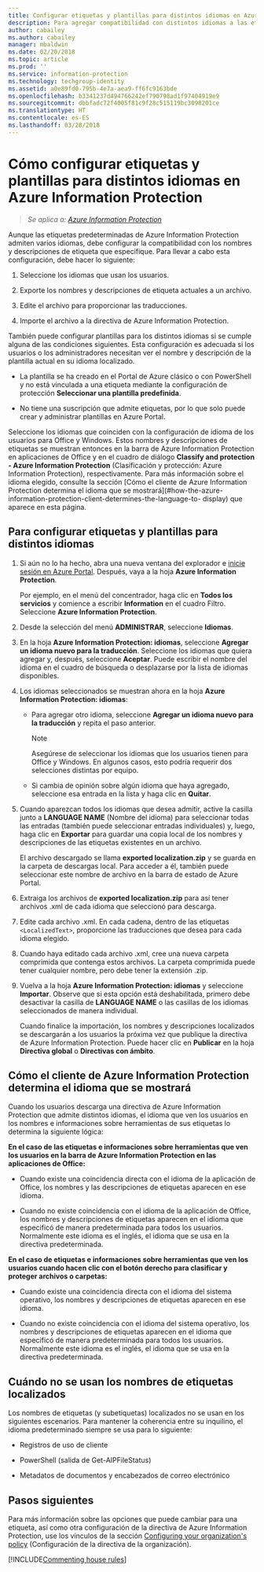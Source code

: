 ```yaml
---
title: Configurar etiquetas y plantillas para distintos idiomas en Azure Information Protection
description: Para agregar compatibilidad con distintos idiomas a las etiquetas que los usuarios ven en la barra de Information Protection y a todas las plantillas que ven, especifique los idiomas en la directiva de Azure Information Protection e importe las traducciones.
author: cabailey
ms.author: cabailey
manager: mbaldwin
ms.date: 02/20/2018
ms.topic: article
ms.prod: ''
ms.service: information-protection
ms.technology: techgroup-identity
ms.assetid: a0e89fd0-795b-4e7a-aea9-ff6fc9163bde
ms.openlocfilehash: b3341237d494766242ef790798ad1f97404919e9
ms.sourcegitcommit: dbbfadc72f4005f81c9f28c515119bc3098201ce
ms.translationtype: HT
ms.contentlocale: es-ES
ms.lasthandoff: 03/28/2018
---
```

# <a name="how-to-configure-labels-and-templates-for-different-languages-in-azure-information-protection"></a>Cómo configurar etiquetas y plantillas para distintos idiomas en Azure Information Protection

>*Se aplica a: [Azure Information Protection](https://azure.microsoft.com/pricing/details/information-protection)*

Aunque las etiquetas predeterminadas de Azure Information Protection admiten varios idiomas, debe configurar la compatibilidad con los nombres y descripciones de etiqueta que especifique. Para llevar a cabo esta configuración, debe hacer lo siguiente:

1. Seleccione los idiomas que usan los usuarios. 

2. Exporte los nombres y descripciones de etiqueta actuales a un archivo.

3. Edite el archivo para proporcionar las traducciones.

4. Importe el archivo a la directiva de Azure Information Protection.

También puede configurar plantillas para los distintos idiomas si se cumple alguna de las condiciones siguientes. Esta configuración es adecuada si los usuarios o los administradores necesitan ver el nombre y descripción de la plantilla actual en su idioma localizado.

- La plantilla se ha creado en el Portal de Azure clásico o con PowerShell y no está vinculada a una etiqueta mediante la configuración de protección **Seleccionar una plantilla predefinida**.

- No tiene una suscripción que admite etiquetas, por lo que solo puede crear y administrar plantillas en Azure Portal.

Seleccione los idiomas que coinciden con la configuración de idioma de los usuarios para Office y Windows. Estos nombres y descripciones de etiquetas se muestran entonces en la barra de Azure Information Protection en aplicaciones de Office y en el cuadro de diálogo **Classify and protection - Azure Information Protection** (Clasificación y protección: Azure Information Protection), respectivamente. Para más información sobre el idioma elegido, consulte la sección [Cómo el cliente de Azure Information Protection determina el idioma que se mostrará](#how-the-azure-information-protection-client-determines-the-language-to- display) que aparece en esta página. 

## <a name="to-configure-labels-and-templates-for-different-languages"></a>Para configurar etiquetas y plantillas para distintos idiomas

1. Si aún no lo ha hecho, abra una nueva ventana del explorador e [inicie sesión en Azure Portal](configure-policy.md#signing-in-to-the-azure-portal). Después, vaya a la hoja **Azure Information Protection**.
    
    Por ejemplo, en el menú del concentrador, haga clic en **Todos los servicios** y comience a escribir **Information** en el cuadro Filtro. Seleccione **Azure Information Protection**.

2. Desde la selección del menú **ADMINISTRAR**, seleccione **Idiomas**.

3. En la hoja **Azure Information Protection: idiomas**, seleccione **Agregar un idioma nuevo para la traducción**. Seleccione los idiomas que quiera agregar y, después, seleccione **Aceptar**. Puede escribir el nombre del idioma en el cuadro de búsqueda o desplazarse por la lista de idiomas disponibles.

4. Los idiomas seleccionados se muestran ahora en la hoja **Azure Information Protection: idiomas**:
    
    - Para agregar otro idioma, seleccione **Agregar un idioma nuevo para la traducción** y repita el paso anterior. 
        
        > [!NOTE]
        > Asegúrese de seleccionar los idiomas que los usuarios tienen para Office y Windows. En algunos casos, esto podría requerir dos selecciones distintas por equipo.
        
    - Si cambia de opinión sobre algún idioma que haya agregado, seleccione esa entrada en la lista y haga clic en **Quitar**.

5. Cuando aparezcan todos los idiomas que desea admitir, active la casilla junto a **LANGUAGE NAME** (Nombre del idioma) para seleccionar todas las entradas (también puede seleccionar entradas individuales) y, luego, haga clic en **Exportar** para guardar una copia local de los nombres y descripciones de las etiquetas existentes en un archivo. 
    
    El archivo descargado se llama **exported localization.zip** y se guarda en la carpeta de descargas local. Para acceder a él, también puede seleccionar este nombre de archivo en la barra de estado de Azure Portal.

6. Extraiga los archivos de **exported localization.zip** para así tener archivos .xml de cada idioma que seleccionó para descarga. 

7. Edite cada archivo .xml. En cada cadena, dentro de las etiquetas `<LocalizedText>`, proporcione las traducciones que desea para cada idioma elegido. 

8. Cuando haya editado cada archivo .xml, cree una nueva carpeta comprimida que contenga estos archivos. La carpeta comprimida puede tener cualquier nombre, pero debe tener la extensión .zip.

9. Vuelva a la hoja **Azure Information Protection: idiomas** y seleccione **Importar**. Observe que si esta opción está deshabilitada, primero debe desactivar la casilla de **LANGUAGE NAME** o las casillas de los idiomas seleccionados de manera individual.
    
    Cuando finalice la importación, los nombres y descripciones localizados se descargarán a los usuarios la próxima vez que publique la directiva de Azure Information Protection. Puede hacer clic en **Publicar** en la hoja **Directiva global** o **Directivas con ámbito**.

## <a name="how-the-azure-information-protection-client-determines-the-language-to-display"></a>Cómo el cliente de Azure Information Protection determina el idioma que se mostrará

Cuando los usuarios descarga una directiva de Azure Information Protection que admite distintos idiomas, el idioma que ven los usuarios en los nombres e informaciones sobre herramientas de sus etiquetas lo determina la siguiente lógica:

**En el caso de las etiquetas e informaciones sobre herramientas que ven los usuarios en la barra de Azure Information Protection en las aplicaciones de Office:**

- Cuando existe una coincidencia directa con el idioma de la aplicación de Office, los nombres y las descripciones de etiquetas aparecen en ese idioma.

- Cuando no existe coincidencia con el idioma de la aplicación de Office, los nombres y descripciones de etiquetas aparecen en el idioma que especificó de manera predeterminada para todos los usuarios. Normalmente este idioma es el inglés, el idioma que se usa en la directiva predeterminada.

**En el caso de etiquetas e informaciones sobre herramientas que ven los usuarios cuando hacen clic con el botón derecho para clasificar y proteger archivos o carpetas:**

- Cuando existe una coincidencia directa con el idioma del sistema operativo, los nombres y descripciones de etiquetas aparecen en ese idioma.

- Cuando no existe coincidencia con el idioma del sistema operativo, los nombres y descripciones de etiquetas aparecen en el idioma que especificó de manera predeterminada para todos los usuarios. Normalmente este idioma es el inglés, el idioma que se usa en la directiva predeterminada.

## <a name="when-localized-label-names-are-not-used"></a>Cuándo no se usan los nombres de etiquetas localizados

Los nombres de etiquetas (y subetiquetas) localizados no se usan en los siguientes escenarios. Para mantener la coherencia entre su inquilino, el idioma predeterminado siempre se usa para lo siguiente:

- Registros de uso de cliente

- PowerShell (salida de Get-AIPFileStatus)

- Metadatos de documentos y encabezados de correo electrónico


## <a name="next-steps"></a>Pasos siguientes

Para más información sobre las opciones que puede cambiar para una etiqueta, así como otra configuración de la directiva de Azure Information Protection, use los vínculos de la sección [Configuring your organization's policy](configure-policy.md#configuring-your-organizations-policy) (Configuración de la directiva de la organización).

[!INCLUDE[Commenting house rules](../includes/houserules.md)]


